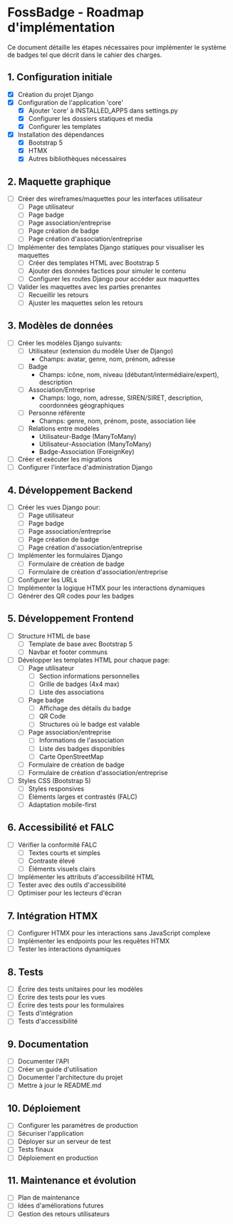 # FossBadge - Roadmap d'implémentation

Ce document détaille les étapes nécessaires pour implémenter le système de badges tel que décrit dans le cahier des charges.

## 1. Configuration initiale

- [x] Création du projet Django
- [x] Configuration de l'application 'core'
  - [x] Ajouter 'core' à INSTALLED_APPS dans settings.py
  - [x] Configurer les dossiers statiques et media
  - [x] Configurer les templates
- [x] Installation des dépendances
  - [x] Bootstrap 5
  - [x] HTMX
  - [x] Autres bibliothèques nécessaires

## 2. Maquette graphique

- [ ] Créer des wireframes/maquettes pour les interfaces utilisateur
  - [ ] Page utilisateur
  - [ ] Page badge
  - [ ] Page association/entreprise
  - [ ] Page création de badge
  - [ ] Page création d'association/entreprise
- [ ] Implémenter des templates Django statiques pour visualiser les maquettes
  - [ ] Créer des templates HTML avec Bootstrap 5
  - [ ] Ajouter des données factices pour simuler le contenu
  - [ ] Configurer les routes Django pour accéder aux maquettes
- [ ] Valider les maquettes avec les parties prenantes
  - [ ] Recueillir les retours
  - [ ] Ajuster les maquettes selon les retours

## 3. Modèles de données

- [ ] Créer les modèles Django suivants:
  - [ ] Utilisateur (extension du modèle User de Django)
    - Champs: avatar, genre, nom, prénom, adresse
  - [ ] Badge
    - Champs: icône, nom, niveau (débutant/intermédiaire/expert), description
  - [ ] Association/Entreprise
    - Champs: logo, nom, adresse, SIREN/SIRET, description, coordonnées géographiques
  - [ ] Personne référente
    - Champs: genre, nom, prénom, poste, association liée
  - [ ] Relations entre modèles
    - Utilisateur-Badge (ManyToMany)
    - Utilisateur-Association (ManyToMany)
    - Badge-Association (ForeignKey)
- [ ] Créer et exécuter les migrations
- [ ] Configurer l'interface d'administration Django

## 4. Développement Backend

- [ ] Créer les vues Django pour:
  - [ ] Page utilisateur
  - [ ] Page badge
  - [ ] Page association/entreprise
  - [ ] Page création de badge
  - [ ] Page création d'association/entreprise
- [ ] Implémenter les formulaires Django
  - [ ] Formulaire de création de badge
  - [ ] Formulaire de création d'association/entreprise
- [ ] Configurer les URLs
- [ ] Implémenter la logique HTMX pour les interactions dynamiques
- [ ] Générer des QR codes pour les badges

## 5. Développement Frontend

- [ ] Structure HTML de base
  - [ ] Template de base avec Bootstrap 5
  - [ ] Navbar et footer communs
- [ ] Développer les templates HTML pour chaque page:
  - [ ] Page utilisateur
    - [ ] Section informations personnelles
    - [ ] Grille de badges (4x4 max)
    - [ ] Liste des associations
  - [ ] Page badge
    - [ ] Affichage des détails du badge
    - [ ] QR Code
    - [ ] Structures où le badge est valable
  - [ ] Page association/entreprise
    - [ ] Informations de l'association
    - [ ] Liste des badges disponibles
    - [ ] Carte OpenStreetMap
  - [ ] Formulaire de création de badge
  - [ ] Formulaire de création d'association/entreprise
- [ ] Styles CSS (Bootstrap 5)
  - [ ] Styles responsives
  - [ ] Éléments larges et contrastés (FALC)
  - [ ] Adaptation mobile-first

## 6. Accessibilité et FALC

- [ ] Vérifier la conformité FALC
  - [ ] Textes courts et simples
  - [ ] Contraste élevé
  - [ ] Éléments visuels clairs
- [ ] Implémenter les attributs d'accessibilité HTML
- [ ] Tester avec des outils d'accessibilité
- [ ] Optimiser pour les lecteurs d'écran

## 7. Intégration HTMX

- [ ] Configurer HTMX pour les interactions sans JavaScript complexe
- [ ] Implémenter les endpoints pour les requêtes HTMX
- [ ] Tester les interactions dynamiques

## 8. Tests

- [ ] Écrire des tests unitaires pour les modèles
- [ ] Écrire des tests pour les vues
- [ ] Écrire des tests pour les formulaires
- [ ] Tests d'intégration
- [ ] Tests d'accessibilité

## 9. Documentation

- [ ] Documenter l'API
- [ ] Créer un guide d'utilisation
- [ ] Documenter l'architecture du projet
- [ ] Mettre à jour le README.md

## 10. Déploiement

- [ ] Configurer les paramètres de production
- [ ] Sécuriser l'application
- [ ] Déployer sur un serveur de test
- [ ] Tests finaux
- [ ] Déploiement en production

## 11. Maintenance et évolution

- [ ] Plan de maintenance
- [ ] Idées d'améliorations futures
- [ ] Gestion des retours utilisateurs

